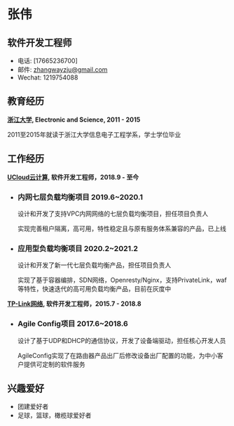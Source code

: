 # 张伟

## 软件开发工程师

- 电话: [17665236700]
- 邮件: <zhangwayzju@gmail.com>
- Wechat: 1219754088

## 教育经历

**[浙江大学](http://zju.edu.cn), Electronic and Science, 2011 - 2015**

2011至2015年就读于浙江大学信息电子工程学系，学士学位毕业

## 工作经历

**[UCloud云计算](http://ucloud.cn), 软件开发工程师，2018.9 - 至今**

- ### 内网七层负载均衡项目 2019.6~2020.1
  设计和开发了支持VPC内网网络的七层负载均衡项目，担任项目负责人

  实现完善租户隔离，高可用，特性稳定且与原有服务体系兼容的产品，已上线
- ### 应用型负载均衡项目 2020.2~2021.2
  设计和开发了新一代七层负载均衡产品，担任项目负责人

  实现了基于容器编排，SDN网络，Openresty/Nginx，支持PrivateLink，waf等特性，快速迭代的高可用负载均衡产品，目前在灰度中

**[TP-Link网络](http://tp-link.com), 软件开发工程师，2015.7 - 2018.8**

- ### Agile Config项目 2017.6~2018.6
  设计了基于UDP和DHCP的通信协议，开发了设备端驱动，担任核心开发人员
  
  AgileConfig实现了在路由器产品出厂后修改设备出厂配置的功能，为中小客户提供可定制的软件服务

## 兴趣爱好

- 团建爱好者
- 足球，篮球，橄榄球爱好者
